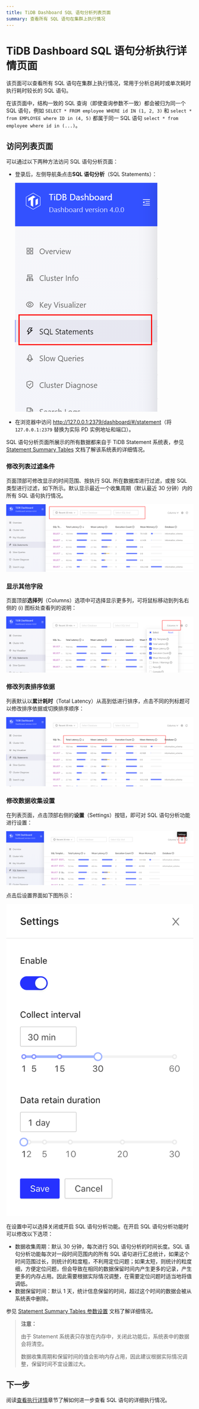 ```yaml
---
title: TiDB Dashboard SQL 语句分析列表页面
summary: 查看所有 SQL 语句在集群上执行情况
---
```


# TiDB Dashboard SQL 语句分析执行详情页面

该页面可以查看所有 SQL 语句在集群上执行情况，常用于分析总耗时或单次耗时执行耗时较长的 SQL 语句。

在该页面中，结构一致的 SQL 查询（即使查询参数不一致）都会被归为同一个 SQL 语句，例如 `SELECT * FROM employee WHERE id IN (1, 2, 3)` 和 `select * from EMPLOYEE where ID in (4, 5)` 都属于同一 SQL 语句 `select * from employee where id in (...)`。

## 访问列表页面

可以通过以下两种方法访问 SQL 语句分析页面：

- 登录后，左侧导航条点击**SQL 语句分析**（SQL Statements）：

  ![访问](/media/dashboard/dashboard-statement-access.png)

- 在浏览器中访问 <http://127.0.0.1:2379/dashboard/#/statement>（将 `127.0.0.1:2379` 替换为实际 PD 实例地址和端口）。

SQL 语句分析页面所展示的所有数据都来自于 TiDB Statement 系统表，参见 [Statement Summary Tables](/statement-summary-tables.md) 文档了解该系统表的详细情况。

### 修改列表过滤条件

页面顶部可修改显示的时间范围、按执行 SQL 所在数据库进行过滤，或按 SQL 类型进行过滤，如下所示。默认显示最近一个收集周期（默认最近 30 分钟）内的所有 SQL 语句执行情况。

![修改过滤条件](/media/dashboard/dashboard-statement-filter-options.png)

### 显示其他字段

页面顶部**选择列**（Columns）选项中可选择显示更多列，可将鼠标移动到列名右侧的 (i) 图标处查看列的说明：

![选择列](/media/dashboard/dashboard-statement-columns-selector.png)

### 修改列表排序依据

列表默认以**累计耗时**（Total Latency）从高到低进行排序，点击不同的列标题可以修改排序依据或切换排序顺序：

![修改列排序](/media/dashboard/dashboard-statement-change-order.png)

### 修改数据收集设置

在列表页面，点击顶部右侧的**设置**（Settings）按钮，即可对 SQL 语句分析功能进行设置：

![设置入口](/media/dashboard/dashboard-statement-setting-entry.png)

点击后设置界面如下图所示：

![设置](/media/dashboard/dashboard-statement-settings.png)

在设置中可以选择关闭或开启 SQL 语句分析功能。在开启 SQL 语句分析功能时可以修改以下选项：

- 数据收集周期：默认 30 分钟，每次进行 SQL 语句分析的时间长度。SQL 语句分析功能每次对一段时间范围内的所有 SQL 语句进行汇总统计，如果这个时间范围过长，则统计的粒度粗，不利用定位问题；如果太短，则统计的粒度细，方便定位问题，但会导致在相同的数据保留时间内产生更多的记录，产生更多的内存占用。因此需要根据实际情况调整，在需要定位问题时适当地将值调低。
- 数据保留时间：默认 1 天，统计信息保留的时间，超过这个时间的数据会被从系统表中删除。

参见 [Statement Summary Tables 参数设置](/statement-summary-tables.md#参数配置) 文档了解详细情况。

> **注意：**
>
> 由于 Statement 系统表只存放在内存中，关闭此功能后，系统表中的数据会将清空。
>
> 数据收集周期和保留时间的值会影响内存占用，因此建议根据实际情况调整，保留时间不宜设置过大。

## 下一步

阅读[查看执行详情](/dashboard/dashboard-statement-details.md)章节了解如何进一步查看 SQL 语句的详细执行情况。
